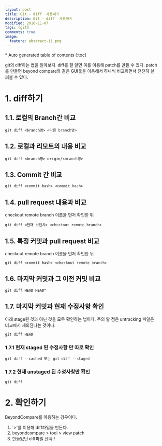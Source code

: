 ```yaml
---
layout: post
title: Git - diff  사용하기
description: Git - diff  사용하기
modified: 2016-11-07
tags: [git]
comments: true
image:
  feature: abstract-11.png
---
```


<section id="table-of-contents" class="toc">
<div id="drawer" markdown="1">
*  Auto generated table of contents
{:toc}
</div>
</section><!-- /#table-of-contents -->

git의 diff하는 법을 알아보자. diff를 잘 알면 이를 이용해 patch를 만들 수 있다. patch를 만들면 beyond compare와 같은 GUI툴을 이용해서 하나씩 비교하면서 천천히 살펴볼 수 있다. 

# 1. diff하기 

## 1.1. 로컬의 Branch간 비교

```
git diff <branch명> <다른 branch명> 
```

## 1.2. 로컬과 리모트의 내용 비교

```
git diff <branch명> origin/<branch명> 
```

## 1.3. Commit 간 비교

```
git diff <commit hash> <commit hash> 
```

## 1.4. pull request 내용과 비교 

checkout remote branch 이름을 먼저 확인한 뒤 

```
git diff <현재 브랜치> <checkout remote branch> 
```

## 1.5. 특정 커밋과 pull request 비교

checkout remote branch 이름을 먼저 확인한 뒤 

```
git diff <commit hash> <checkout remote branch>
```

## 1.6. 마지막 커밋과 그 이전 커밋 비교

```
git diff HEAD HEAD^ 
```

## 1.7. 마지막 커밋과 현재 수정사항 확인 

아래 stage된 것과 아닌 것을 모두 확인하는 법이다. 주의 할 점은 untracking 파일은 비교에서 제외된다는 것이다. 

```
git diff HEAD
```

### 1.7.1 현재 staged 된 수정사항 만 따로 확인

```
git diff --cached 또는 git diff --staged
```

### 1.7.2 현재 unstaged 된 수정사항만 확인 

```
git diff
```

# 2. 확인하기

BeyondCompare를 이용하는 경우이다. 

1. '>'를 이용해 diff파일을 만든다. 
2. beyondcompare > tool > view patch
3. 만들었던 diff파일 선택!!















